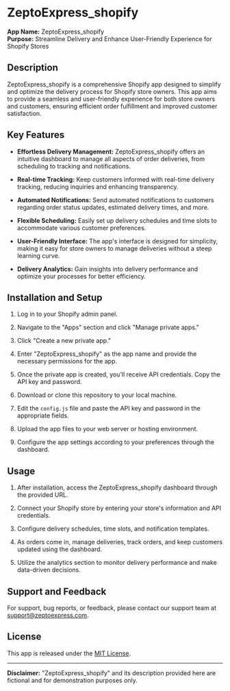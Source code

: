 # ZeptoExpress_shopify

**App Name:** ZeptoExpress_shopify  
**Purpose:** Streamline Delivery and Enhance User-Friendly Experience for Shopify Stores

## Description

ZeptoExpress_shopify is a comprehensive Shopify app designed to simplify and optimize the delivery process for Shopify store owners. This app aims to provide a seamless and user-friendly experience for both store owners and customers, ensuring efficient order fulfillment and improved customer satisfaction.

## Key Features

- **Effortless Delivery Management:** ZeptoExpress_shopify offers an intuitive dashboard to manage all aspects of order deliveries, from scheduling to tracking and notifications.

- **Real-time Tracking:** Keep customers informed with real-time delivery tracking, reducing inquiries and enhancing transparency.

- **Automated Notifications:** Send automated notifications to customers regarding order status updates, estimated delivery times, and more.

- **Flexible Scheduling:** Easily set up delivery schedules and time slots to accommodate various customer preferences.

- **User-Friendly Interface:** The app's interface is designed for simplicity, making it easy for store owners to manage deliveries without a steep learning curve.

- **Delivery Analytics:** Gain insights into delivery performance and optimize your processes for better efficiency.

## Installation and Setup

1. Log in to your Shopify admin panel.

2. Navigate to the "Apps" section and click "Manage private apps."

3. Click "Create a new private app."

4. Enter "ZeptoExpress_shopify" as the app name and provide the necessary permissions for the app.

5. Once the private app is created, you'll receive API credentials. Copy the API key and password.

6. Download or clone this repository to your local machine.

7. Edit the `config.js` file and paste the API key and password in the appropriate fields.

8. Upload the app files to your web server or hosting environment.

9. Configure the app settings according to your preferences through the dashboard.

## Usage

1. After installation, access the ZeptoExpress_shopify dashboard through the provided URL.

2. Connect your Shopify store by entering your store's information and API credentials.

3. Configure delivery schedules, time slots, and notification templates.

4. As orders come in, manage deliveries, track orders, and keep customers updated using the dashboard.

5. Utilize the analytics section to monitor delivery performance and make data-driven decisions.

## Support and Feedback

For support, bug reports, or feedback, please contact our support team at support@zeptoexpress.com.

## License

This app is released under the [MIT License](LICENSE).

---
**Disclaimer:** "ZeptoExpress_shopify" and its description provided here are fictional and for demonstration purposes only.
